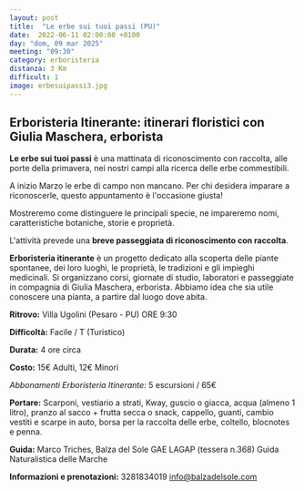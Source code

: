 ```yaml
---
layout: post
title:  "Le erbe sui tuoi passi (PU)"
date:  2022-06-11 02:00:00 +0100
day: "dom, 09 mar 2025"
meeting: "09:30"
category: erboristeria
distanza: 3 Km  
difficult: 1
image: erbesuipassi3.jpg
---
```


## Erboristeria Itinerante: itinerari floristici con Giulia Maschera, erborista

**Le erbe sui tuoi passi** è una mattinata di riconoscimento con raccolta, alle porte della primavera, nei nostri campi alla ricerca delle erbe commestibili.

A inizio Marzo le erbe di campo non mancano. Per chi desidera imparare a riconoscerle, questo appuntamento è l'occasione giusta!

Mostreremo come distinguere le principali specie, ne impareremo nomi, caratteristiche botaniche, storie e proprietà.

L'attività prevede una **breve passeggiata di riconoscimento con raccolta**. 


**Erboristeria itinerante** è un progetto dedicato alla scoperta delle piante spontanee, dei loro luoghi, le proprietà, le tradizioni e gli impieghi medicinali. Si organizzano corsi, giornate di studio, laboratori e passeggiate in compagnia di Giulia Maschera, erborista. Abbiamo idea che sia utile conoscere una pianta, a partire dal luogo dove abita.


**Ritrovo:** Villa Ugolini (Pesaro - PU) ORE 9:30

**Difficoltà:** Facile / T (Turistico)

**Durata:** 4 ore circa

**Costo:** 15€ Adulti, 12€ Minori

*Abbonamenti Erboristeria Itinerante:* 5 escursioni / 65€


**Portare:** Scarponi, vestiario a strati, Kway, guscio o giacca, acqua (almeno 1 litro), pranzo al sacco + frutta secca o snack, cappello, guanti, cambio vestiti e scarpe in auto, borsa per la raccolta delle erbe, coltello, blocnotes e penna. 


**Guida:** Marco Triches, Balza del Sole GAE LAGAP (tessera n.368) Guida Naturalistica delle Marche

**Informazioni e prenotazioni:** 3281834019 info@balzadelsole.com

